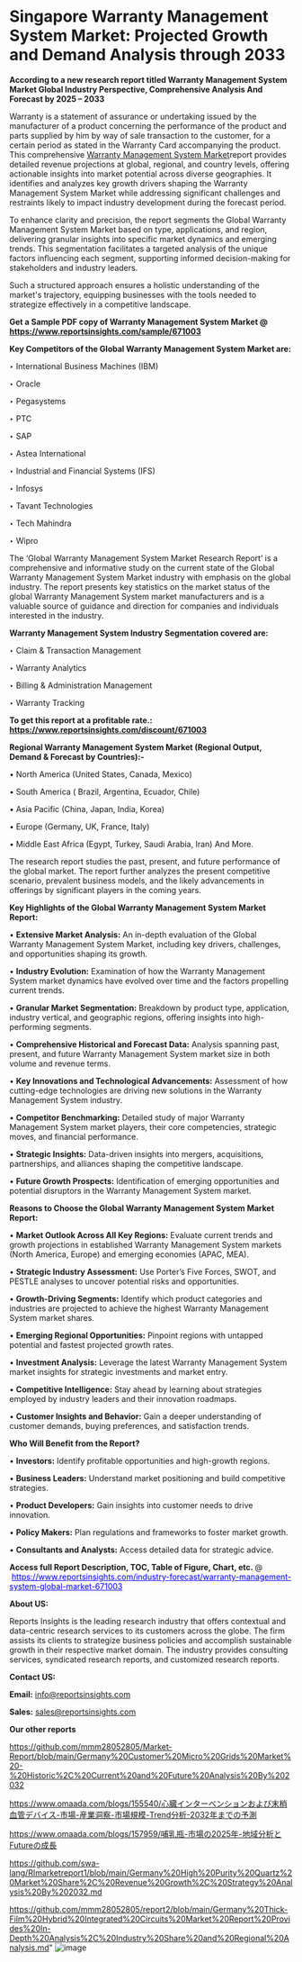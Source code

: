 # Singapore Warranty Management System Market: Projected Growth and Demand Analysis through 2033

<strong>According to a new research report titled Warranty Management System Market Global Industry Perspective, Comprehensive Analysis And Forecast by 2025 – 2033</strong>

Warranty is a statement of assurance or undertaking issued by the manufacturer of a product concerning the performance of the product and parts supplied by him by way of sale transaction to the customer, for a certain period as stated in the Warranty Card accompanying the product. This comprehensive <a href=https://www.reportsinsights.com/sample/671003>Warranty Management System Market</a>report provides detailed revenue projections at global, regional, and country levels, offering actionable insights into market potential across diverse geographies. It identifies and analyzes key growth drivers shaping the Warranty Management System Market while addressing significant challenges and restraints likely to impact industry development during the forecast period.

To enhance clarity and precision, the report segments the Global Warranty Management System Market based on type, applications, and region, delivering granular insights into specific market dynamics and emerging trends. This segmentation facilitates a targeted analysis of the unique factors influencing each segment, supporting informed decision-making for stakeholders and industry leaders.

Such a structured approach ensures a holistic understanding of the market's trajectory, equipping businesses with the tools needed to strategize effectively in a competitive landscape.

<strong>Get a Sample PDF copy of Warranty Management System Market </strong><strong>@<a href=https://www.reportsinsights.com/sample/671003 style=color:#0000ff;> https://www.reportsinsights.com/sample/671003</a></strong></font>

<strong>Key Competitors of the Global Warranty Management System Market are:</strong>

‣ International Business Machines (IBM)

‣ Oracle

‣ Pegasystems

‣ PTC

‣ SAP

‣ Astea International

‣ Industrial and Financial Systems (IFS)

‣ Infosys

‣ Tavant Technologies

‣ Tech Mahindra

‣ Wipro

The ‘Global Warranty Management System Market Research Report’ is a comprehensive and informative study on the current state of the Global Warranty Management System Market industry with emphasis on the global industry. The report presents key statistics on the market status of the global Warranty Management System market manufacturers and is a valuable source of guidance and direction for companies and individuals interested in the industry.

<strong>Warranty Management System Industry Segmentation covered are:</strong>

‣ Claim & Transaction Management

‣ Warranty Analytics

‣ Billing & Administration Management

‣ Warranty Tracking

<strong>To get this report at a profitable rate.: <a href=https://www.reportsinsights.com/discount/671003 style=color:#0000ff;>https://www.reportsinsights.com/discount/671003</a></strong></font>

<strong>Regional Warranty Management System Market (Regional Output, Demand &amp; Forecast by Countries):-</strong>

• North America (United States, Canada, Mexico)

• South America ( Brazil, Argentina, Ecuador, Chile)

• Asia Pacific (China, Japan, India, Korea)

• Europe (Germany, UK, France, Italy)

• Middle East Africa (Egypt, Turkey, Saudi Arabia, Iran) And More.

The research report studies the past, present, and future performance of the global market. The report further analyzes the present competitive scenario, prevalent business models, and the likely advancements in offerings by significant players in the coming years.

<strong>Key Highlights of the Global Warranty Management System Market Report:</strong>

• <strong>Extensive Market Analysis:</strong> An in-depth evaluation of the Global Warranty Management System Market, including key drivers, challenges, and opportunities shaping its growth.

• <strong>Industry Evolution:</strong> Examination of how the Warranty Management System market dynamics have evolved over time and the factors propelling current trends.

• <strong>Granular Market Segmentation:</strong> Breakdown by product type, application, industry vertical, and geographic regions, offering insights into high-performing segments.

• <strong>Comprehensive Historical and Forecast Data:</strong> Analysis spanning past, present, and future Warranty Management System market size in both volume and revenue terms.

• <strong>Key Innovations and Technological Advancements:</strong> Assessment of how cutting-edge technologies are driving new solutions in the Warranty Management System industry.

• <strong>Competitor Benchmarking:</strong> Detailed study of major Warranty Management System market players, their core competencies, strategic moves, and financial performance.

• <strong>Strategic Insights:</strong> Data-driven insights into mergers, acquisitions, partnerships, and alliances shaping the competitive landscape.

• <strong>Future Growth Prospects:</strong> Identification of emerging opportunities and potential disruptors in the Warranty Management System market.

<strong>Reasons to Choose the Global Warranty Management System Market Report:</strong>

• <strong>Market Outlook Across All Key Regions:</strong> Evaluate current trends and growth projections in established Warranty Management System markets (North America, Europe) and emerging economies (APAC, MEA).

• <strong>Strategic Industry Assessment:</strong> Use Porter’s Five Forces, SWOT, and PESTLE analyses to uncover potential risks and opportunities.

• <strong>Growth-Driving Segments:</strong> Identify which product categories and industries are projected to achieve the highest Warranty Management System market shares.

• <strong>Emerging Regional Opportunities:</strong> Pinpoint regions with untapped potential and fastest projected growth rates.

• <strong>Investment Analysis:</strong> Leverage the latest Warranty Management System market insights for strategic investments and market entry.

• <strong>Competitive Intelligence:</strong> Stay ahead by learning about strategies employed by industry leaders and their innovation roadmaps.

• <strong>Customer Insights and Behavior:</strong> Gain a deeper understanding of customer demands, buying preferences, and satisfaction trends.

<strong>Who Will Benefit from the Report?</strong>

• <strong>Investors:</strong> Identify profitable opportunities and high-growth regions.

• <strong>Business Leaders:</strong> Understand market positioning and build competitive strategies.

• <strong>Product Developers:</strong> Gain insights into customer needs to drive innovation.

• <strong>Policy Makers:</strong> Plan regulations and frameworks to foster market growth.

• <strong>Consultants and Analysts:</strong> Access detailed data for strategic advice.
</ul>
<strong>Access full Report Description, TOC, Table of Figure, Chart, etc. </strong>@  <a href=https://www.reportsinsights.com/industry-forecast/warranty-management-system-global-market-671003 style=color:#0000ff;>https://www.reportsinsights.com/industry-forecast/warranty-management-system-global-market-671003</a></font>

<strong><strong>About US</strong>:</strong>

Reports Insights is the leading research industry that offers contextual and data-centric research services to its customers across the globe. The firm assists its clients to strategize business policies and accomplish sustainable growth in their respective market domain. The industry provides consulting services, syndicated research reports, and customized research reports.

<strong>Contact US:</strong>

<p class=""""><b>Email:</b> <a href=mailto:info@reportsinsights.com>info@reportsinsights.com</a></p>
<p class=""""><b>Sales:</b> <a href=mailto:sales@reportsinsights.com>sales@reportsinsights.com</a></p>

<strong>Our other reports</strong>

<a href=https://github.com/mmm28052805/Market-Report/blob/main/Germany%20Customer%20Micro%20Grids%20Market%20-%20Historic%2C%20Current%20and%20Future%20Analysis%20By%202032>https://github.com/mmm28052805/Market-Report/blob/main/Germany%20Customer%20Micro%20Grids%20Market%20-%20Historic%2C%20Current%20and%20Future%20Analysis%20By%202032</a>

<a href=https://www.omaada.com/blogs/155540/心臓インターベンションおよび末梢血管デバイス-市場-産業洞察-市場規模-Trend分析-2032年までの予測>https://www.omaada.com/blogs/155540/心臓インターベンションおよび末梢血管デバイス-市場-産業洞察-市場規模-Trend分析-2032年までの予測</a>

<a href=https://www.omaada.com/blogs/157959/哺乳瓶-市場の2025年-地域分析とFutureの成長>https://www.omaada.com/blogs/157959/哺乳瓶-市場の2025年-地域分析とFutureの成長</a>

<a href=https://github.com/swa-lang/RImarketreport1/blob/main/Germany%20High%20Purity%20Quartz%20Market%20Share%2C%20Revenue%20Growth%2C%20Strategy%20Analysis%20By%202032.md>https://github.com/swa-lang/RImarketreport1/blob/main/Germany%20High%20Purity%20Quartz%20Market%20Share%2C%20Revenue%20Growth%2C%20Strategy%20Analysis%20By%202032.md</a>

<a href=https://github.com/mmm28052805/report2/blob/main/Germany%20Thick-Film%20Hybrid%20Integrated%20Circuits%20Market%20Report%20Provides%20In-Depth%20Analysis%2C%20Industry%20Share%20and%20Regional%20Analysis.md>https://github.com/mmm28052805/report2/blob/main/Germany%20Thick-Film%20Hybrid%20Integrated%20Circuits%20Market%20Report%20Provides%20In-Depth%20Analysis%2C%20Industry%20Share%20and%20Regional%20Analysis.md</a>"
![image](https://github.com/user-attachments/assets/598944e1-141d-425a-9ae7-354006073667)
